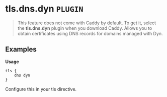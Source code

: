 # tls.dns.dyn `PLUGIN`
> This feature does not come with Caddy by default. To get it, select the **tls.dns.dyn** plugin when you download Caddy.
Allows you to obtain certificates using DNS records for domains managed with Dyn.

## Examples
**Usage**
```
tls {
    dns dyn
}
```
Configure this in your tls directive.